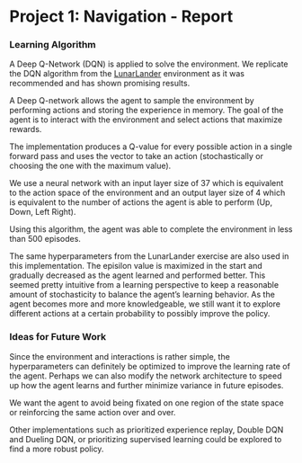 # Project 1: Navigation - Report

### Learning Algorithm

A Deep Q-Network (DQN) is applied to solve the environment.  We replicate the DQN algorithm from the [LunarLander](https://github.com/atlas604/deep-reinforcement-learning/tree/master/dqn) environment as it was recommended and has shown promising results.  

A Deep Q-network allows the agent to sample the environment by performing actions and storing the experience in memory.  The goal of the agent is to interact with the environment and select actions that maximize rewards.  

The implementation produces a Q-value for every possible action in a single forward pass and uses the vector to take an action (stochastically or choosing the one with the maximum value).  

We use a neural network with an input layer size of 37 which is equivalent to the action space of the environment and an output layer size of 4 which is equivalent to the number of actions the agent is able to perform (Up, Down, Left Right).  

Using this algorithm, the agent was able to complete the environment in less than 500 episodes.  

The same hyperparameters from the LunarLander exercise are also used in this implementation.  The episilon value is maximized in the start and gradually decreased as the agent learned and performed better.  This seemed pretty intuitive from a learning perspective to keep a reasonable amount of stochasticity to balance the agent’s learning behavior. As the agent becomes more and more knowledgeable, we still want it to explore different actions at a certain probability to possibly improve the policy.  


### Ideas for Future Work

Since the environment and interactions is rather simple, the hyperparameters can definitely be optimized to improve the learning rate of the agent.  Perhaps we can also modify the network architecture to speed up how the agent learns and further minimize variance in future episodes.  

We want the agent to avoid being fixated on one region of the state space or reinforcing the same action over and over. 

Other implementations such as prioritized experience replay, Double DQN and Dueling DQN, or prioritizing supervised learning could be explored to find a more robust policy.    


